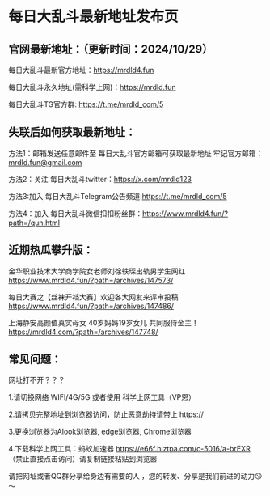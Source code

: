# 每日大乱斗最新地址发布页

官网最新地址：（更新时间：2024/10/29）
-
 每日大乱斗最新官方地址：https://mrdld4.fun

 每日大乱斗永久地址(需科学上网)：https://mrdld.fun

 每日大乱斗TG官方群: https://t.me/mrdld_com/5

失联后如何获取最新地址：
-
方法1：邮箱发送任意邮件至 每日大乱斗官方邮箱可获取最新地址
牢记官方邮箱：mrdld.fun@gmail.com

方法2：关注 每日大乱斗twitter：https://x.com/mrdld123

方法3:加入 每日大乱斗Telegram公告频道:https://t.me/mrdld_com/5

方法4：加入 每日大乱斗微信扣扣粉丝群：https://www.mrdld4.fun/?path=/qun.html

近期热瓜攀升版：
-
金华职业技术大学商学院女老师刘徐轶琛出轨男学生网红 https://www.mrdld4.fun/?path=/archives/147573/

每日大赛之【丝袜开裆大赛】欢迎各大网友来评审投稿 https://www.mrdld4.fun/?path=/archives/147486/

上海静安高颜值真实母女 40岁妈妈19岁女儿 共同服侍金主！ https://mrdld4.com/?path=/archives/147748/

常见问题：
-
网址打不开？？？

1.请切换网络 WIFI/4G/5G 或者使用 科学上网工具（VP恩）

2.请拷贝完整地址到浏览器访问，防止恶意劫持请带上 https://

3.更换浏览器为Alook浏览器, edge浏览器, Chrome浏览器

4.下载科学上网工具：蚂蚁加速器 https://e66f.hiztpa.com/c-5016/a-brEXR （禁止直接点击访问）请复制链接粘贴到浏览器

请把网址或者QQ群分享给身边有需要的人 ，您的转发、分享是我们前进的动力😘～
